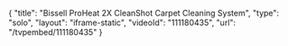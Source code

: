 {
    "title": "Bissell ProHeat 2X CleanShot Carpet Cleaning System",
    "type": "solo",
    "layout": "iframe-static",
    "videoId": "111180435",
    "url": "\/tvpembed\/111180435"
}